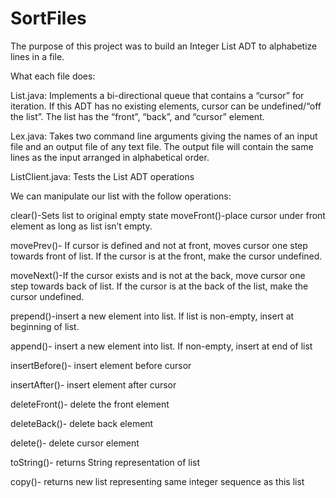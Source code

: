 # SortFiles
The purpose of this project was to build an Integer List ADT to alphabetize lines in a file. 

What each file does:

List.java: Implements a bi-directional queue that contains a “cursor” for iteration. If this ADT has no existing elements, cursor can be undefined/“off the list”. The list has the “front”, “back”, and “cursor” element. 

Lex.java: Takes two command line arguments giving the names of an input file and an output file of any text file. The output file will contain the same lines as the input arranged in alphabetical order. 

ListClient.java: Tests the List ADT operations

We can manipulate our list with the follow operations:

clear()-Sets list to original empty state
moveFront()-place cursor under front element as long as list isn’t empty.

movePrev()- If cursor is defined and not at front, moves cursor one step towards front of list. If the cursor is at the front, make the cursor undefined.

moveNext()-If the cursor exists and is not at the back, move cursor one step towards back of list. If the cursor is at the back of the list, make the cursor undefined.

prepend()-insert a new element into list. If list is non-empty, insert at beginning of list.

append()- insert a new element into list. If non-empty, insert at end of list

insertBefore()- insert element before cursor

insertAfter()- insert element after cursor

deleteFront()- delete the front element

deleteBack()- delete back element

delete()- delete cursor element

toString()- returns String representation of list

copy()- returns new list representing same integer sequence as this list




